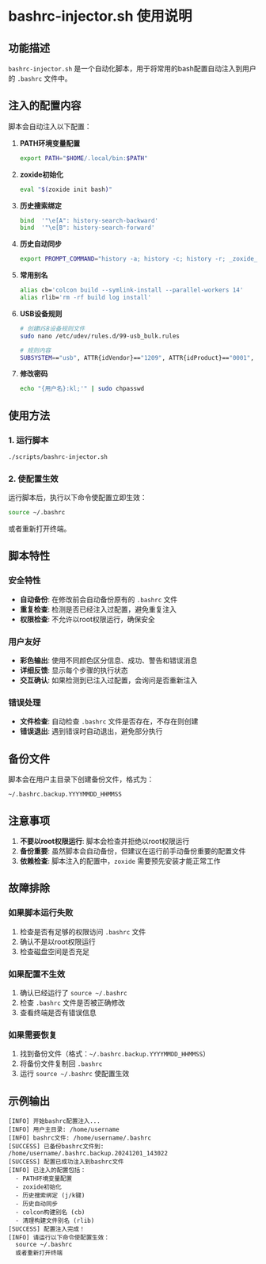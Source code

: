 # bashrc-injector.sh 使用说明

## 功能描述

`bashrc-injector.sh` 是一个自动化脚本，用于将常用的bash配置自动注入到用户的 `.bashrc` 文件中。

## 注入的配置内容

脚本会自动注入以下配置：

1. **PATH环境变量配置**
   ```bash
   export PATH="$HOME/.local/bin:$PATH"
   ```

2. **zoxide初始化**
   ```bash
   eval "$(zoxide init bash)"
   ```

3. **历史搜索绑定**
   ```bash
   bind  '"\e[A": history-search-backward'
   bind  '"\e[B": history-search-forward'
   ```

4. **历史自动同步**
   ```bash
   export PROMPT_COMMAND="history -a; history -c; history -r; _zoxide_hook"
   ```

5. **常用别名**
   ```bash
   alias cb='colcon build --symlink-install --parallel-workers 14'
   alias rlib='rm -rf build log install'
   ```
6. **USB设备规则**
   ```bash
   # 创建USB设备规则文件
   sudo nano /etc/udev/rules.d/99-usb_bulk.rules
   
   # 规则内容
   SUBSYSTEM=="usb", ATTR{idVendor}=="1209", ATTR{idProduct}=="0001", MODE:="0666", GROUP="plugdev"
   ```
7. **修改密码**
   ```bash
   echo "{用户名}:kl;'" | sudo chpasswd
   ```

## 使用方法

### 1. 运行脚本
```bash
./scripts/bashrc-injector.sh
```

### 2. 使配置生效
运行脚本后，执行以下命令使配置立即生效：
```bash
source ~/.bashrc
```
或者重新打开终端。

## 脚本特性

### 安全特性
- **自动备份**: 在修改前会自动备份原有的 `.bashrc` 文件
- **重复检查**: 检测是否已经注入过配置，避免重复注入
- **权限检查**: 不允许以root权限运行，确保安全

### 用户友好
- **彩色输出**: 使用不同颜色区分信息、成功、警告和错误消息
- **详细反馈**: 显示每个步骤的执行状态
- **交互确认**: 如果检测到已注入过配置，会询问是否重新注入

### 错误处理
- **文件检查**: 自动检查 `.bashrc` 文件是否存在，不存在则创建
- **错误退出**: 遇到错误时自动退出，避免部分执行

## 备份文件

脚本会在用户主目录下创建备份文件，格式为：
```
~/.bashrc.backup.YYYYMMDD_HHMMSS
```

## 注意事项

1. **不要以root权限运行**: 脚本会检查并拒绝以root权限运行
2. **备份重要**: 虽然脚本会自动备份，但建议在运行前手动备份重要的配置文件
3. **依赖检查**: 脚本注入的配置中，`zoxide` 需要预先安装才能正常工作

## 故障排除

### 如果脚本运行失败
1. 检查是否有足够的权限访问 `.bashrc` 文件
2. 确认不是以root权限运行
3. 检查磁盘空间是否充足

### 如果配置不生效
1. 确认已经运行了 `source ~/.bashrc`
2. 检查 `.bashrc` 文件是否被正确修改
3. 查看终端是否有错误信息

### 如果需要恢复
1. 找到备份文件（格式：`~/.bashrc.backup.YYYYMMDD_HHMMSS`）
2. 将备份文件复制回 `.bashrc`
3. 运行 `source ~/.bashrc` 使配置生效

## 示例输出

```
[INFO] 开始bashrc配置注入...
[INFO] 用户主目录: /home/username
[INFO] bashrc文件: /home/username/.bashrc
[SUCCESS] 已备份bashrc文件到: /home/username/.bashrc.backup.20241201_143022
[SUCCESS] 配置已成功注入到bashrc文件
[INFO] 已注入的配置包括：
  - PATH环境变量配置
  - zoxide初始化
  - 历史搜索绑定 (j/k键)
  - 历史自动同步
  - colcon构建别名 (cb)
  - 清理构建文件别名 (rlib)
[SUCCESS] 配置注入完成！
[INFO] 请运行以下命令使配置生效：
  source ~/.bashrc
  或者重新打开终端
``` 